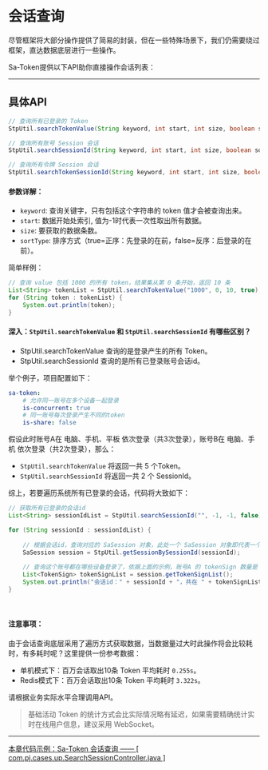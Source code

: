 # 会话查询

尽管框架将大部分操作提供了简易的封装，但在一些特殊场景下，我们仍需要绕过框架，直达数据底层进行一些操作。

Sa-Token提供以下API助你直接操作会话列表：


--- 

## 具体API

``` java
// 查询所有已登录的 Token
StpUtil.searchTokenValue(String keyword, int start, int size, boolean sortType);

// 查询所有账号 Session 会话
StpUtil.searchSessionId(String keyword, int start, int size, boolean sortType);

// 查询所有令牌 Session 会话
StpUtil.searchTokenSessionId(String keyword, int start, int size, boolean sortType);
```


#### 参数详解：
- `keyword`: 查询关键字，只有包括这个字符串的 token 值才会被查询出来。
- `start`: 数据开始处索引, 值为-1时代表一次性取出所有数据。
- `size`: 要获取的数据条数。
- `sortType`: 排序方式（true=正序：先登录的在前，false=反序：后登录的在前）。

简单样例：
``` java
// 查询 value 包括 1000 的所有 token，结果集从第 0 条开始，返回 10 条
List<String> tokenList = StpUtil.searchTokenValue("1000", 0, 10, true);	
for (String token : tokenList) {
	System.out.println(token);
}
```

#### 深入：`StpUtil.searchTokenValue` 和 `StpUtil.searchSessionId` 有哪些区别？

- StpUtil.searchTokenValue 查询的是登录产生的所有 Token。 
- StpUtil.searchSessionId 查询的是所有已登录账号会话id。 

举个例子，项目配置如下：
``` yml
sa-token: 
	# 允许同一账号在多个设备一起登录
	is-concurrent: true
	# 同一账号每次登录产生不同的token
	is-share: false
```

假设此时账号A在 电脑、手机、平板 依次登录（共3次登录），账号B在 电脑、手机 依次登录（共2次登录），那么：

- `StpUtil.searchTokenValue` 将返回一共 5 个Token。
- `StpUtil.searchSessionId` 将返回一共 2 个 SessionId。

综上，若要遍历系统所有已登录的会话，代码将大致如下：
``` java
// 获取所有已登录的会话id
List<String> sessionIdList = StpUtil.searchSessionId("", -1, -1, false);

for (String sessionId : sessionIdList) {
	
	// 根据会话id，查询对应的 SaSession 对象，此处一个 SaSession 对象即代表一个登录的账号 
	SaSession session = StpUtil.getSessionBySessionId(sessionId);
	
	// 查询这个账号都在哪些设备登录了，依据上面的示例，账号A 的 tokenSign 数量是 3，账号B 的 tokenSign 数量是 2 
	List<TokenSign> tokenSignList = session.getTokenSignList();
	System.out.println("会话id：" + sessionId + "，共在 " + tokenSignList.size() + " 设备登录");
}
```



<br/>

#### 注意事项：
由于会话查询底层采用了遍历方式获取数据，当数据量过大时此操作将会比较耗时，有多耗时呢？这里提供一份参考数据：
- 单机模式下：百万会话取出10条 Token 平均耗时 `0.255s`。
- Redis模式下：百万会话取出10条 Token 平均耗时 `3.322s`。

请根据业务实际水平合理调用API。


> 基础活动 Token 的统计方式会比实际情况略有延迟，如果需要精确统计实时在线用户信息，建议采用 WebSocket。


--- 

<a class="case-btn" href="https://gitee.com/dromara/sa-token/blob/master/sa-token-demo/sa-token-demo-case/src/main/java/com/pj/cases/up/SearchSessionController.java"
	target="_blank">
	本章代码示例：Sa-Token 会话查询  —— [ com.pj.cases.up.SearchSessionController.java ]
</a>



